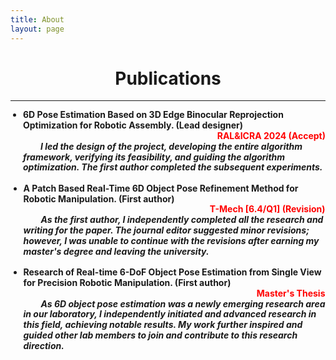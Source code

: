 ```yaml
---
title: About
layout: page
---
```


# <center> Publications

---

<div style="line-height: 1.2; display: flex; flex-direction: column; gap: 16px;">

   <ul style="margin: 0; padding-left: 20px;">
    <li>
        <h4 style="margin: 0;">6D Pose Estimation Based on 3D Edge Binocular Reprojection Optimization for Robotic Assembly. (Lead designer) <br>
        <span style="display: block; text-align: right; color: red;">RAL&ICRA 2024 (Accept)</span>
        </h4>
            <p style="text-indent: 2em; font-style: italic; margin: 0;">
            <strong>I led the design of the project, developing the entire algorithm framework, verifying its feasibility, and guiding the algorithm optimization. The first author completed the subsequent experiments.</strong>
            </p>
    </li>
  </ul>

  <ul style="margin: 0.5; padding-left: 20px;">
    <li>
        <h4 style="margin: 0;"> A Patch Based Real-Time 6D Object Pose Refinement Method for Robotic Manipulation. (First author) <br> 
        <span style="display: block; text-align: right; color: red;">T-Mech [6.4/Q1] (Revision)</span>
        </h4>
            <p style="text-indent: 2em; font-style: italic; margin: 0;">
            <strong>As the first author, I independently completed all the research and writing for the paper. The journal editor suggested minor revisions; however, I was unable to continue with the revisions after earning my master's degree and leaving the university.</strong>
            </p>
    </li>
  </ul>

  <ul style="margin: 0.5; padding-left: 20px;">
    <li>
        <h4 style="margin: 0;">Research of Real-time 6-DoF Object Pose Estimation from Single View for Precision Robotic Manipulation. (First author) <br>
        <span style="display: block; text-align: right; color: red;">Master's Thesis</span>
        </h4>
            <p style="text-indent: 2em; font-style: italic; margin: 0;">
            <strong>As 6D object pose estimation was a newly emerging research area in our laboratory, I independently initiated and advanced research in this field, achieving notable results. My work further inspired and guided other lab members to join and contribute to this research direction.</strong>
            </p>
    </li>
  </ul>
</div>
